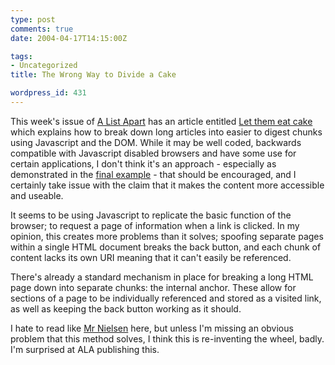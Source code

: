 ```yaml
---
type: post
comments: true
date: 2004-04-17T14:15:00Z

tags:
- Uncategorized
title: The Wrong Way to Divide a Cake

wordpress_id: 431
---
```


This week's issue of [A List Apart](http://www.alistapart.com) has an article entitled [Let them eat cake](http://www.alistapart.com/articles/eatcake/) which explains how to break down long articles into easier to digest chunks using Javascript and the DOM. While it may be well coded, backwards compatible with Javascript disabled browsers and have some use for certain applications, I don't think it's an approach - especially as demonstrated in the [final example](http://www.alistapart.com/d/eatcake/final.html) - that should be encouraged, and I certainly take issue with the claim that it makes the content more accessible and useable.



	

It seems to be using Javascript to replicate the basic function of the browser; to request a page of information when a link is clicked. In my opinion, this creates more problems than it solves; spoofing separate pages within a single HTML document breaks the back button, and each chunk of content lacks its own URI  meaning that it can't easily be referenced. 



	

There's already a standard mechanism in place for breaking a long HTML page down into separate chunks: the internal anchor. These allow for sections of a page to be individually referenced and stored as a visited link, as well as keeping the back button working as it should.



	

I hate to read like [Mr Nielsen](http://www.useit.com) here, but unless I'm missing an obvious problem that this method solves, I think this is re-inventing the wheel, badly. I'm surprised at ALA publishing this. 
